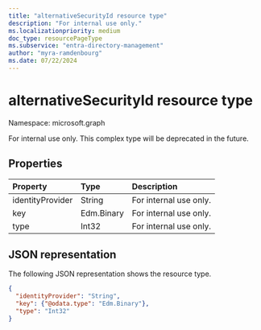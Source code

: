 ```yaml
---
title: "alternativeSecurityId resource type"
description: "For internal use only."
ms.localizationpriority: medium
doc_type: resourcePageType
ms.subservice: "entra-directory-management"
author: "myra-ramdenbourg"
ms.date: 07/22/2024
---
```


# alternativeSecurityId resource type

Namespace: microsoft.graph

For internal use only. This complex type will be deprecated in the future.

## Properties

| Property         | Type       | Description           |
|:-----------------|:-----------|:----------------------|
| identityProvider | String     | For internal use only.|
| key              | Edm.Binary | For internal use only.|
| type             | Int32      | For internal use only.|

## JSON representation

The following JSON representation shows the resource type.

<!--{
  "blockType": "resource",
  "@odata.type": "microsoft.graph.alternativeSecurityId"
}-->

```json
{
  "identityProvider": "String",
  "key": {"@odata.type": "Edm.Binary"},
  "type": "Int32"
}
```

